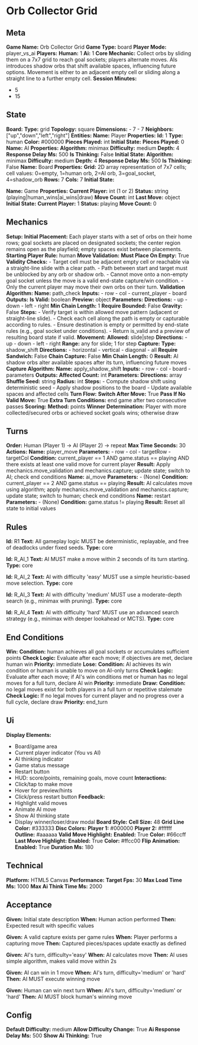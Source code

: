 # Orb Collector Grid

## Meta

**Game Name:** Orb Collector Grid
**Game Type:** board
**Player Mode:** player_vs_ai
**Players:**
  **Human:** 1
  **Ai:** 1
**Core Mechanic:** Collect orbs by sliding them on a 7x7 grid to reach goal sockets; players alternate moves. AIs introduces shadow orbs that shift available spaces, influencing future options. Movement is either to an adjacent empty cell or sliding along a straight line to a further empty cell.
**Session Minutes:**
  - 5
  - 15

## State

**Board:**
  **Type:** grid
  **Topology:** square
  **Dimensions:**
    - 7
    - 7
  **Neighbors:** ["up","down","left","right"]
**Entities:**
  **Name:** Player
  **Properties:**
    **Id:** 1
    **Type:** human
    **Color:** #000000
    **Pieces Played:** int
  **Initial State:**
    **Pieces Played:** 0
  **Name:** AI
  **Properties:**
    **Algorithm:** minimax
    **Difficulty:** medium
    **Depth:** 4
    **Response Delay Ms:** 500
    **Is Thinking:** False
  **Initial State:**
    **Algorithm:** minimax
    **Difficulty:** medium
    **Depth:** 4
    **Response Delay Ms:** 500
    **Is Thinking:** False
  **Name:** Board
  **Properties:**
    **Grid:** 2D array representation of 7x7 cells; cell values: 0=empty, 1=human orb, 2=AI orb, 3=goal_socket, 4=shadow_orb
    **Rows:** 7
    **Cols:** 7
  **Initial State:**

  **Name:** Game
  **Properties:**
    **Current Player:** int (1 or 2)
    **Status:** string (playing|human_wins|ai_wins|draw)
    **Move Count:** int
    **Last Move:** object
  **Initial State:**
    **Current Player:** 1
    **Status:** playing
    **Move Count:** 0

## Mechanics

**Setup:**
  **Initial Placement:** Each player starts with a set of orbs on their home rows; goal sockets are placed on designated sockets; the center region remains open as the playfield; empty spaces exist between placements.
  **Starting Player Rule:** human
**Move Validation:**
  **Must Place On Empty:** True
  **Validity Checks:**
    - Target cell must be adjacent empty cell or reachable via a straight-line slide with a clear path.
    - Path between start and target must be unblocked by any orb or shadow orb.
    - Cannot move onto a non-empty goal socket unless the move is a valid end-state capture/win condition.
    - Only the current player may move their own orbs on their turn.
  **Validation Algorithm:**
    **Name:** path_check
    **Inputs:**
      - row
      - col
      - current_player
      - board
    **Outputs:**
      **Is Valid:** boolean
      **Preview:** object
    **Parameters:**
      **Directions:**
        - up
        - down
        - left
        - right
      **Min Chain Length:** 1
      **Require Bounded:** False
      **Gravity:** False
    **Steps:**
      - Verify target is within allowed move pattern (adjacent or straight-line slide).
      - Check each cell along the path is empty or capturable according to rules.
      - Ensure destination is empty or permitted by end-state rules (e.g., goal socket under conditions).
      - Return is_valid and a preview of resulting board state if valid.
**Movement:**
  **Allowed:** slide|step
  **Directions:**
    - up
    - down
    - left
    - right
  **Range:** any for slide; 1 for step
**Capture:**
  **Type:** shadow_shift
  **Directions:**
    - horizontal
    - vertical
    - diagonal
    - all
  **Require Sandwich:** False
  **Chain Capture:** False
  **Min Chain Length:** 0
  **Result:** AI shadow orbs alter available spaces after its turn, influencing future moves
  **Capture Algorithm:**
    **Name:** apply_shadow_shift
    **Inputs:**
      - row
      - col
      - board
      - parameters
    **Outputs:**
      **Affected Count:** int
    **Parameters:**
      **Directions:** array
      **Shuffle Seed:** string
      **Radius:** int
    **Steps:**
      - Compute shadow shift using deterministic seed
      - Apply shadow positions to the board
      - Update available spaces and affected cells
**Turn Flow:**
  **Switch After Move:** True
  **Pass If No Valid Move:** True
  **Extra Turn Conditions:** end game after two consecutive passes
**Scoring:**
  **Method:** points
  **Winner Determination:** Player with more collected/secured orbs or achieved socket goals wins; otherwise draw

## Turns

**Order:** Human (Player 1) → AI (Player 2) → repeat
**Max Time Seconds:** 30
**Actions:**
  **Name:** player_move
  **Parameters:**
    - row
    - col
    - targetRow
    - targetCol
  **Condition:** current_player == 1 AND game.status == playing AND there exists at least one valid move for current player
  **Result:** Apply mechanics.move_validation and mechanics.capture; update state; switch to AI; check end conditions
  **Name:** ai_move
  **Parameters:**
    - (None)
  **Condition:** current_player == 2 AND game.status == playing
  **Result:** AI calculates move using algorithm; apply mechanics.move_validation and mechanics.capture; update state; switch to human; check end conditions
  **Name:** restart
  **Parameters:**
    - (None)
  **Condition:** game.status != playing
  **Result:** Reset all state to initial values

## Rules


**Id:** R1
**Text:** All gameplay logic MUST be deterministic, replayable, and free of deadlocks under fixed seeds.
**Type:** core


**Id:** R_AI_1
**Text:** AI MUST make a move within 2 seconds of its turn starting.
**Type:** core


**Id:** R_AI_2
**Text:** AI with difficulty 'easy' MUST use a simple heuristic-based move selection.
**Type:** core


**Id:** R_AI_3
**Text:** AI with difficulty 'medium' MUST use a moderate-depth search (e.g., minimax with pruning).
**Type:** core


**Id:** R_AI_4
**Text:** AI with difficulty 'hard' MUST use an advanced search strategy (e.g., minimax with deeper lookahead or MCTS).
**Type:** core


## End Conditions

**Win:**
  **Condition:** human achieves all goal sockets or accumulates sufficient points
  **Check Logic:** Evaluate after each move; if objectives are met, declare human win
  **Priority:** immediate
**Lose:**
  **Condition:** AI achieves its win condition or human is unable to move on AI-only turns
  **Check Logic:** Evaluate after each move; if AI's win conditions met or human has no legal moves for a full turn, declare AI win
  **Priority:** immediate
**Draw:**
  **Condition:** no legal moves exist for both players in a full turn or repetitive stalemate
  **Check Logic:** If no legal moves for current player and no progress over a full cycle, declare draw
  **Priority:** end_turn

## Ui

**Display Elements:**
  - Board/game area
  - Current player indicator (You vs AI)
  - AI thinking indicator
  - Game status message
  - Restart button
  - HUD: score/points, remaining goals, move count
**Interactions:**
  - Click/tap to make move
  - Hover for preview/hints
  - Click/press restart button
**Feedback:**
  - Highlight valid moves
  - Animate AI move
  - Show AI thinking state
  - Display winner/loser/draw modal
**Board Style:**
  **Cell Size:** 48
  **Grid Line Color:** #333333
  **Disc Colors:**
    **Player 1:** #000000
    **Player 2:** #ffffff
    **Outline:** #aaaaaa
  **Valid Move Highlight:**
    **Enabled:** True
    **Color:** #66ccff
  **Last Move Highlight:**
    **Enabled:** True
    **Color:** #ffcc00
  **Flip Animation:**
    **Enabled:** True
    **Duration Ms:** 180

## Technical

**Platform:** HTML5 Canvas
**Performance:**
  **Target Fps:** 30
  **Max Load Time Ms:** 1000
  **Max Ai Think Time Ms:** 2000

## Acceptance


**Given:** Initial state description
**When:** Human action performed
**Then:** Expected result with specific values


**Given:** A valid capture exists per game rules
**When:** Player performs a capturing move
**Then:** Captured pieces/spaces update exactly as defined


**Given:** AI's turn, difficulty='easy'
**When:** AI calculates move
**Then:** AI uses simple algorithm, makes valid move within 2s


**Given:** AI can win in 1 move
**When:** AI's turn, difficulty='medium' or 'hard'
**Then:** AI MUST execute winning move


**Given:** Human can win next turn
**When:** AI's turn, difficulty='medium' or 'hard'
**Then:** AI MUST block human's winning move


## Config

**Default Difficulty:** medium
**Allow Difficulty Change:** True
**Ai Response Delay Ms:** 500
**Show Ai Thinking:** True